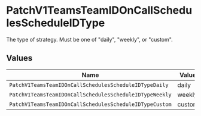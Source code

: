 # PatchV1TeamsTeamIDOnCallSchedulesScheduleIDType

The type of strategy. Must be one of "daily", "weekly", or "custom".


## Values

| Name                                                    | Value                                                   |
| ------------------------------------------------------- | ------------------------------------------------------- |
| `PatchV1TeamsTeamIDOnCallSchedulesScheduleIDTypeDaily`  | daily                                                   |
| `PatchV1TeamsTeamIDOnCallSchedulesScheduleIDTypeWeekly` | weekly                                                  |
| `PatchV1TeamsTeamIDOnCallSchedulesScheduleIDTypeCustom` | custom                                                  |